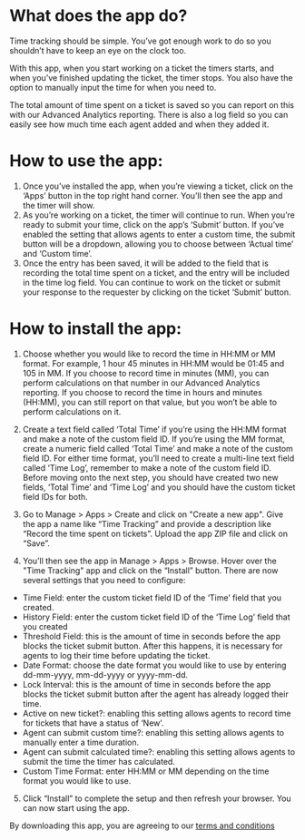 # What does the app do?

Time tracking should be simple. You’ve got enough work to do so you shouldn’t have to keep an eye on the clock too. 

With this app, when you start working on a ticket the timers starts, and when you’ve finished updating the ticket, the timer stops. You also have the option to manually input the time for when you need to.

The total amount of time spent on a ticket is saved so you can report on this with our Advanced Analytics reporting. There is also a log field so you can easily see how much time each agent added and when they added it.

# How to use the app:

1. Once you’ve installed the app, when you’re viewing a ticket, click on the ‘Apps’ button in the top right hand corner. You’ll then see the app and the timer will show.
2. As you’re working on a ticket, the timer will continue to run. When you’re ready to submit your time, click on the app’s ‘Submit’ button. If you’ve enabled the setting that allows agents to enter a custom time, the submit button will be a dropdown, allowing you to choose between ‘Actual time’ and ‘Custom time’.
3. Once the entry has been saved, it will be added to the field that is recording the total time spent on a ticket, and the entry will be included in the time log field. You can continue to work on the ticket or submit your response to the requester by clicking on the ticket ‘Submit’ button.

# How to install the app:

1. Choose whether you would like to record the time in HH:MM or MM format.
For example, 1 hour 45 minutes in HH:MM would be 01:45 and 105 in MM.
If you choose to record time in minutes (MM), you can perform calculations on that number in our Advanced Analytics reporting. If you choose to record the time in hours and minutes (HH:MM), you can still report on that value, but you won’t be able to perform calculations on it.

2. Create a text field called ‘Total Time’ if you’re using the HH:MM format and make a note of the custom field ID. If you’re using the MM format, create a numeric field called ‘Total Time’ and make a note of the custom field ID. For either time format, you’ll need to create a multi-line text field called ‘Time Log’, remember to make a note of the custom field ID.
Before moving onto the next step, you should have created two new fields, ‘Total Time’ and ‘Time Log’ and you should have the custom ticket field IDs for both.

3. Go to Manage > Apps > Create and click on "Create a new app". Give the app a name like “Time Tracking” and provide a description like “Record the time spent on tickets”. Upload the app ZIP file and click on “Save”.

4. You’ll then see the app in Manage > Apps > Browse.  Hover over the "Time Tracking" app and click on the “Install” button. There are now several settings that you need to configure:
 * Time Field: enter the custom ticket field ID of the ‘Time’ field that you created.
 * History Field: enter the custom ticket field ID of the ‘Time Log’ field that you created
 * Threshold Field: this is the amount of time in seconds before the app blocks the ticket submit button. After this happens, it is necessary for agents to log their time before updating the ticket.
 * Date Format: choose the date format you would like to use by entering dd-mm-yyyy, mm-dd-yyyy or yyyy-mm-dd.
 * Lock Interval: this is the amount of time in seconds before the app blocks the ticket submit button after the agent has already logged their time.
 * Active on new ticket?: enabling this setting allows agents to record time for tickets that have a status of ‘New’.
 * Agent can submit custom time?: enabling this setting allows agents to manually enter a time duration.
 * Agent can submit calculated time?: enabling this setting allows agents to submit the time the timer has calculated.
 * Custom Time Format: enter HH:MM or MM depending on the time format you would like to use.

5. Click “Install” to complete the setup and then refresh your browser. You can now start using the app.


By downloading this app, you are agreeing to our [terms and conditions](https://github.com/zendesklabs/wiki/wiki/Terms-and-Conditions)

